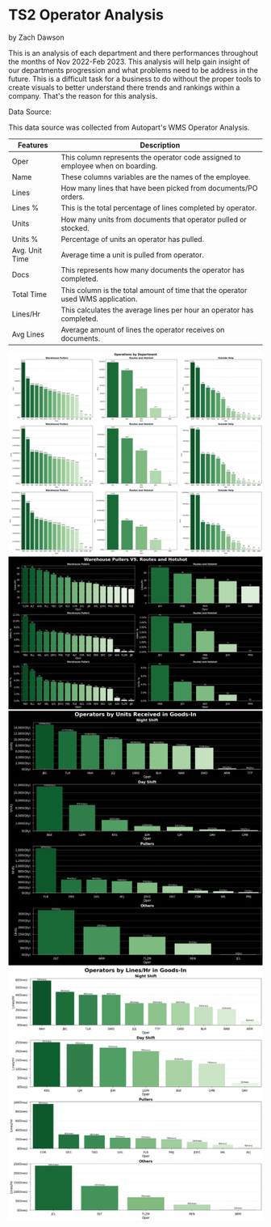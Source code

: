 # TS2 Operator Analysis

by Zach Dawson

This is an analysis of each department and there performances throughout the months of Nov 2022-Feb 2023. This analysis will help gain insight of our departments progression and what problems need to be address in the future. This is a difficult task for a business to do without the proper tools to create visuals to better understand there trends and rankings within a company. That's the reason for this analysis.

Data Source:

This data source was collected from Autopart's WMS Operator Analysis.

|     Features          |     Description                                                                          |
|-----------------------|------------------------------------------------------------------------------------------|
|     Oper              |     This column represents the operator code assigned to employee   when on boarding.    |   
|     Name              |     These columns variables are the names of the employee.                               | 
|     Lines             |     How many lines that have been picked from documents/PO   orders.                     |   
|     Lines %           |     This is the total percentage of lines completed by   operator.                       |   
|     Units             |     How many units from documents that operator pulled or   stocked.                     |   
|     Units %           |     Percentage of units an operator has pulled.                                          |  
|     Avg. Unit Time    |     Average time a unit is pulled from operator.                                         |   
|     Docs              |     This represents how many documents the operator has completed.                       |   
|     Total Time        |     This column is the total amount of time that the operator used   WMS application.    | 
|     Lines/Hr          |     This calculates the average lines per hour an operator has   completed.              |   
|     Avg Lines         |     Average amount of lines the operator receives on documents.                          |


![Operations by Department.png](https://github.com/zeekwired/Tristate/blob/d69b69dc7c515b9f386cf689c4ec7f2b99bec569/Operations%20by%20Department.png)
![Warehouse Pullers VS Routes and HotShot.png](https://github.com/zeekwired/Tristate/blob/d69b69dc7c515b9f386cf689c4ec7f2b99bec569/Warehouse%20Pullers%20VS%20Routes%20and%20Hotshot.png)
![Operators by Units Received in Goods-In.png](https://github.com/zeekwired/Tristate/blob/d69b69dc7c515b9f386cf689c4ec7f2b99bec569/Operators%20by%20Units%20Received%20in%20Goods-In.png)
![Operators by lines per hour.png](https://github.com/zeekwired/Tristate/blob/d69b69dc7c515b9f386cf689c4ec7f2b99bec569/Operators%20by%20lines%20per%20hour.png)
